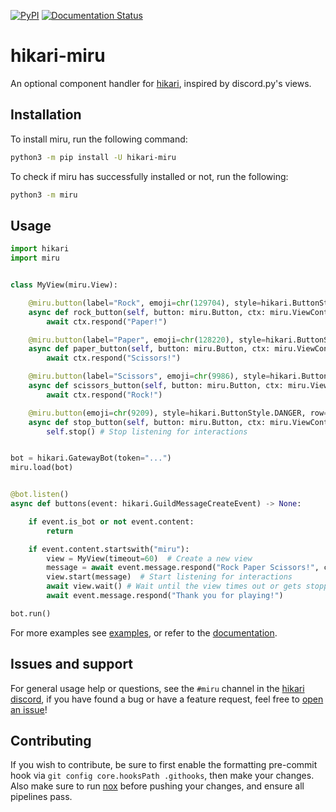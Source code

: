 [![PyPI](https://img.shields.io/pypi/v/hikari-miru)](https://pypi.org/project/hikari-miru)
[![Documentation Status](https://readthedocs.org/projects/hikari-miru/badge/?version=latest)](https://hikari-miru.readthedocs.io/en/latest/?badge=latest)

# hikari-miru
An optional component handler for [hikari](https://github.com/hikari-py/hikari), inspired by discord.py's views.

## Installation
To install miru, run the following command:
```sh
python3 -m pip install -U hikari-miru
```
To check if miru has successfully installed or not, run the following:
```sh
python3 -m miru
```

## Usage
```py
import hikari
import miru


class MyView(miru.View):

    @miru.button(label="Rock", emoji=chr(129704), style=hikari.ButtonStyle.PRIMARY)
    async def rock_button(self, button: miru.Button, ctx: miru.ViewContext) -> None:
        await ctx.respond("Paper!")

    @miru.button(label="Paper", emoji=chr(128220), style=hikari.ButtonStyle.PRIMARY)
    async def paper_button(self, button: miru.Button, ctx: miru.ViewContext) -> None:
        await ctx.respond("Scissors!")

    @miru.button(label="Scissors", emoji=chr(9986), style=hikari.ButtonStyle.PRIMARY)
    async def scissors_button(self, button: miru.Button, ctx: miru.ViewContext):
        await ctx.respond("Rock!")

    @miru.button(emoji=chr(9209), style=hikari.ButtonStyle.DANGER, row=2)
    async def stop_button(self, button: miru.Button, ctx: miru.ViewContext):
        self.stop() # Stop listening for interactions


bot = hikari.GatewayBot(token="...")
miru.load(bot)


@bot.listen()
async def buttons(event: hikari.GuildMessageCreateEvent) -> None:

    if event.is_bot or not event.content:
        return

    if event.content.startswith("miru"):
        view = MyView(timeout=60)  # Create a new view
        message = await event.message.respond("Rock Paper Scissors!", components=view.build())
        view.start(message)  # Start listening for interactions
        await view.wait() # Wait until the view times out or gets stopped
        await event.message.respond("Thank you for playing!")

bot.run()
```
For more examples see [examples](https://github.com/HyperGH/hikari-miru/tree/main/examples), or refer to the [documentation](https://hikari-miru.readthedocs.io/en/latest/).

## Issues and support
For general usage help or questions, see the `#miru` channel in the [hikari discord](https://discord.gg/Jx4cNGG), if you have found a bug or have a feature request, feel free to [open an issue](https://github.com/HyperGH/hikari-miru/issues/new)!

## Contributing
If you wish to contribute, be sure to first enable the formatting pre-commit hook via `git config core.hooksPath .githooks`, then make your changes. Also make sure to run [nox](https://nox.thea.codes/en/stable/) before pushing your changes, and ensure all pipelines pass.
